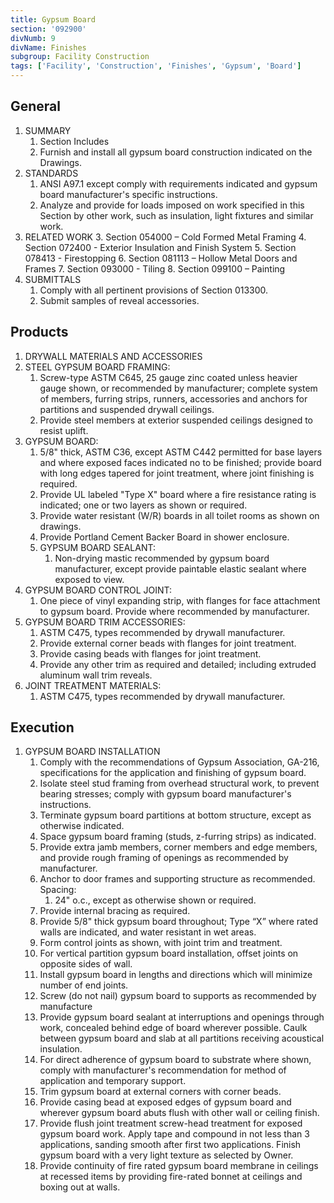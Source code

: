 ```yaml
---
title: Gypsum Board
section: '092900'
divNumb: 9
divName: Finishes
subgroup: Facility Construction
tags: ['Facility', 'Construction', 'Finishes', 'Gypsum', 'Board']
---
```


## General

1. SUMMARY
   1. Section Includes
   2. Furnish and install all gypsum board construction indicated on the Drawings.
2. STANDARDS
   1. ANSI A97.1 except comply with requirements indicated and gypsum board manufacturer's specific instructions.
   1. Analyze and provide for loads imposed on work specified in this Section by other work, such as insulation, light fixtures and similar work.
2. RELATED WORK
   3. Section 054000 – Cold Formed Metal Framing
   4. Section 072400 - Exterior Insulation and Finish System
   5. Section 078413 - Firestopping
   6. Section 081113 – Hollow Metal Doors and Frames
   7. Section 093000 - Tiling
   8. Section 099100 – Painting
3. SUBMITTALS
   1. Comply with all pertinent provisions of Section 013300.
   2. Submit samples of reveal accessories.

## Products

1. DRYWALL MATERIALS AND ACCESSORIES
1. STEEL GYPSUM BOARD FRAMING:
      1. Screw-type ASTM C645, 25 gauge zinc coated unless heavier gauge shown, or recommended by manufacturer; complete system of members, furring strips, runners, accessories and anchors for partitions and suspended drywall ceilings.
   1. Provide steel members at exterior suspended ceilings designed to resist uplift.
1. GYPSUM BOARD:
      1. 5/8" thick, ASTM C36, except ASTM C442 permitted for base layers and where exposed faces indicated no to be finished; provide board with long edges tapered for joint treatment, where joint finishing is required.
   1. Provide UL labeled "Type X" board where a fire resistance rating is indicated; one or two layers as shown or required.
   1. Provide water resistant (W/R) boards in all toilet rooms as shown on drawings.
   1. Provide Portland Cement Backer Board in shower enclosure.
   1. GYPSUM BOARD SEALANT:
      1. Non-drying mastic recommended by gypsum board manufacturer, except provide paintable elastic sealant where exposed to view.
1. GYPSUM BOARD CONTROL JOINT:
      1. One piece of vinyl expanding strip, with flanges for face attachment to gypsum board. Provide where recommended by manufacturer.
1. GYPSUM BOARD TRIM ACCESSORIES:
      1. ASTM C475, types recommended by drywall manufacturer.
   1. Provide external corner beads with flanges for joint treatment.
   1. Provide casing beads with flanges for joint treatment.
   1. Provide any other trim as required and detailed; including extruded aluminum wall trim reveals.
1. JOINT TREATMENT MATERIALS:
   1. ASTM C475, types recommended by drywall manufacturer.

## Execution

1. GYPSUM BOARD INSTALLATION
   1. Comply with the recommendations of Gypsum Association, GA-216, specifications for the application and finishing of gypsum board.
   1. Isolate steel stud framing from overhead structural work, to prevent bearing stresses; comply with gypsum board manufacturer's instructions.
   1. Terminate gypsum board partitions at bottom structure, except as otherwise indicated.
   1. Space gypsum board framing (studs, z-furring strips) as indicated.
   1. Provide extra jamb members, corner members and edge members, and provide rough framing of openings as recommended by manufacturer.
   1. Anchor to door frames and supporting structure as recommended. Spacing:
      1. 24" o.c., except as otherwise shown or required.
   1. Provide internal bracing as required.
   1. Provide 5/8" thick gypsum board throughout; Type “X” where rated walls are indicated, and water resistant in wet areas.
   1. Form control joints as shown, with joint trim and treatment.
   1. For vertical partition gypsum board installation, offset joints on opposite sides of wall.
   1. Install gypsum board in lengths and directions which will minimize number of end joints.
   1. Screw (do not nail) gypsum board to supports as recommended by manufacture
   1. Provide gypsum board sealant at interruptions and openings through work, concealed behind edge of board wherever possible. Caulk between gypsum board and slab at all partitions receiving acoustical insulation.
   1. For direct adherence of gypsum board to substrate where shown, comply with manufacturer's recommendation for method of application and temporary support.
   1. Trim gypsum board at external corners with corner beads.
   1. Provide casing bead at exposed edges of gypsum board and wherever gypsum board abuts flush with other wall or ceiling finish.
   1. Provide flush joint treatment screw-head treatment for exposed gypsum board work. Apply tape and compound in not less than 3 applications, sanding smooth after first two applications. Finish gypsum board with a very light texture as selected by Owner.
   1. Provide continuity of fire rated gypsum board membrane in ceilings at recessed items by providing fire-rated bonnet at ceilings and boxing out at walls.
